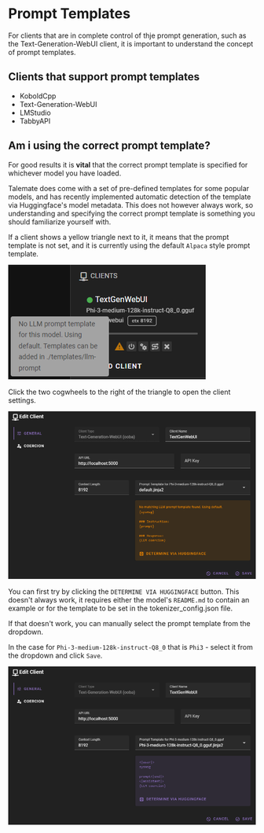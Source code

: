 # Prompt Templates

For clients that are in complete control of thje prompt generation, such as the Text-Generation-WebUI client, it is important to understand the concept of prompt templates.

## Clients that support prompt templates

- KoboldCpp
- Text-Generation-WebUI
- LMStudio
- TabbyAPI

## Am i using the correct prompt template?

For good results it is **vital** that the correct prompt template is specified for whichever model you have loaded.

Talemate does come with a set of pre-defined templates for some popular models, and has recently implemented automatic detection of the template via Huggingface's model metadata. This does not however always work, so understanding and specifying the correct prompt template is something you should familiarize yourself with.

If a client shows a yellow triangle next to it, it means that the prompt template is not set, and it is currently using the default `Alpaca` style prompt template.

![Client unknown prompt template](/img/0.26.0/client-unknown-prompt-template.png)

Click the two cogwheels to the right of the triangle to open the client settings.

![Client unknown prompt template modal](/img/0.26.0/client-unknown-prompt-template-modal.png)

You can first try by clicking the `DETERMINE VIA HUGGINGFACE` button. This doesn't always work, it requires either the model's `README.md` to contain an example or for the template to be set in the tokenizer_config.json file.

If that doesn't work, you can manually select the prompt template from the dropdown. 

In the case for `Phi-3-medium-128k-instruct-Q8_0` that is `Phi3` - select it from the dropdown and click `Save`.

![Client assigned prompt template](/img/0.26.0/client-assigned-prompt-template.png)